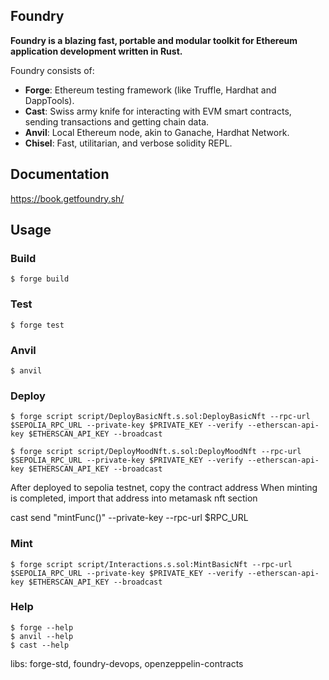 ## Foundry

**Foundry is a blazing fast, portable and modular toolkit for Ethereum application development written in Rust.**

Foundry consists of:

-   **Forge**: Ethereum testing framework (like Truffle, Hardhat and DappTools).
-   **Cast**: Swiss army knife for interacting with EVM smart contracts, sending transactions and getting chain data.
-   **Anvil**: Local Ethereum node, akin to Ganache, Hardhat Network.
-   **Chisel**: Fast, utilitarian, and verbose solidity REPL.

## Documentation

https://book.getfoundry.sh/

## Usage

### Build

```shell
$ forge build
```

### Test

```shell
$ forge test
```

### Anvil

```shell
$ anvil
```

### Deploy

```shell
$ forge script script/DeployBasicNft.s.sol:DeployBasicNft --rpc-url $SEPOLIA_RPC_URL --private-key $PRIVATE_KEY --verify --etherscan-api-key $ETHERSCAN_API_KEY --broadcast
```

```shell
$ forge script script/DeployMoodNft.s.sol:DeployMoodNft --rpc-url $SEPOLIA_RPC_URL --private-key $PRIVATE_KEY --verify --etherscan-api-key $ETHERSCAN_API_KEY --broadcast
```

After deployed to sepolia testnet, copy the contract address
When minting is completed, import that address into metamask nft section 

cast send <deployed contract address> "mintFunc()" --private-key <key> --rpc-url $RPC_URL

### Mint

```shell
$ forge script script/Interactions.s.sol:MintBasicNft --rpc-url $SEPOLIA_RPC_URL --private-key $PRIVATE_KEY --verify --etherscan-api-key $ETHERSCAN_API_KEY --broadcast
```

### Help

```shell
$ forge --help
$ anvil --help
$ cast --help
```

libs: forge-std, foundry-devops, openzeppelin-contracts